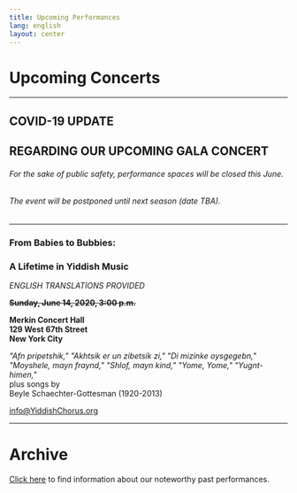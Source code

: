 ```yaml
---
title: Upcoming Performances
lang: english
layout: center
---
```


# Upcoming Concerts
  
_____
## COVID-19 UPDATE  
## REGARDING OUR UPCOMING GALA CONCERT

###### For the sake of public safety, performance spaces will be closed this June.
###### The event will be postponed until next season (date TBA).  

*********

### From Babies to Bubbies:
### A Lifetime in Yiddish Music

*ENGLISH TRANSLATIONS PROVIDED*

~~**Sunday, June 14, 2020, 3:00 p.m.**~~

**Merkin Concert Hall  
129 West 67th Street  
New York City**

*"Afn pripetshik," "Akhtsik er un zibetsik zi," "Di mizinke oysgegebn,"    
"Moyshele, mayn fraynd," "Shlof, mayn kind," "Yome, Yome," "Yugnt-himen,"*  
plus songs by   
Beyle Schaechter-Gottesman (1920-2013)  

[info@YiddishChorus.org](mailto:info@YiddishChorus.org)

_____

# Archive

[Click here](concerts_archive.html) to find information about our noteworthy past performances.
